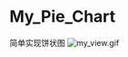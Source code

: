 # My_Pie_Chart
简单实现饼状图
![my_view.gif](https://upload-images.jianshu.io/upload_images/3516640-b92d4b89f1c45974.gif?imageMogr2/auto-orient/strip)
